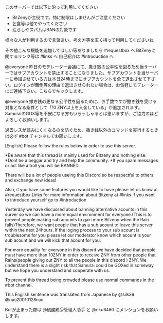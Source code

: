 このサーバーでは以下に沿って利用してください
* BitZenyが主役です。特に制限はしませんがご注意ください
* 乞食等は他でやってください
* 荒らしやスパムはBANの対象です

様々な人が利用するので言葉遣い、考え方等を広く持って利用してくださいね

その他こんな機能を追加してほしい等ありましたら #requestbox へ
BitZenyに関するリンク等は #links へ
自己紹介は #introduction  へ


@everyone 昨日のモデレーター会議にて、撒き銭の公平性を図るため当サーバーではサブアカウントを禁止することになりました。サブアカウントを当サーバーに参加させている方は本日24時までにサブアカウントを全て退出させて下さい。ログインが面倒等の理由で退出させられない場合は、お気軽にモデレーターにご連絡下さい。こちらでキックします。

@everyone 撒き銭の更なる公平性を図るために、お手数ですが撒き銭を受ける対象となる条件として「10 ZNY以上を入金している」が追加されます。SamuraiのGOX等を不安になる方もいらっしゃるとは思いますが、ご協力のほどよろしくお願いします。

過去レスが読みにくくなるのを防ぐため、撒き銭以外のコマンドを実行するときは必ず #bot チャンネルでお願いします。

[English]
Please follow the rules below in order to use this server.

*Be aware that this thread is mainly used for Bitzeny and nothing else.
*Dont be a beggar and try and help the community.
*If you spam messages or act like a troll you will be BANNED.

There will be a lot of people useing this Discord so be respectful to others and exchange new ideas!

Also, if you have some features you would like to have please let us know at #requestbox
Links for more information about Bitzeny at #links
 If you want to introduce yourself go to #introduction

Yesterday we have discussed about banning alternative  acounts in this surver so we can have a more equal environment for everyone.(This is to prevent people making sub acounts to gain more Bitzeny when the Rain falls)Therefore, we want people that has a sub acount to leave this server  within the next 24hours. If the loging process to your sub acount is troublesome for you please let our moderator know which acount is your sub acount and we will kick that acount for you.

For more equality for everyone in this discord we have decided that people must have more than 10ZNY in order to receive ZNY from other people that Rains(people giving out ZNY to all the people in this discord ) ZNY.
We understand there is a slight risk that Samurai could be GOXed in someway but we hope you understand and cooperate with us.

To prevent  this thread being crowded
please use normal  commands in the #bot channel.

This English sentence was translated from Japanese by @silk39 @nao20010128nao

Botが止まった際は @硫酸鶏＠管理人助手 と @riku6460 にメンションをお願いします。
